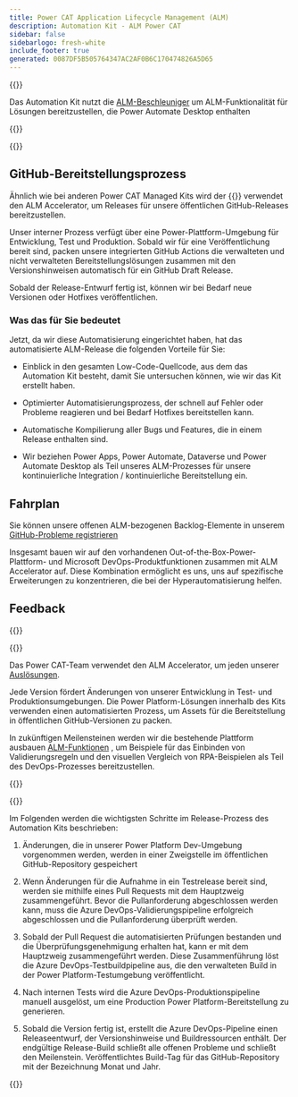 ```yaml
---
title: Power CAT Application Lifecycle Management (ALM)
description: Automation Kit - ALM Power CAT
sidebar: false
sidebarlogo: fresh-white
include_footer: true
generated: 0087DF5B505764347AC2AF0B6C170474826A5D65
---
```


{{<slideStyles>}}

<div class="optional">

Das Automation Kit nutzt die [ALM-Beschleuniger](https://aka.ms/aa4pp) um ALM-Funktionalität für Lösungen bereitzustellen, die Power Automate Desktop enthalten

</div>

{{<presentation slides="1,2">}}


<div class="optional">

{{<presentationStyles>}}

## GitHub-Bereitstellungsprozess

Ähnlich wie bei anderen Power CAT Managed Kits wird der {{<product-name>}} verwendet den ALM Accelerator, um Releases für unsere öffentlichen GitHub-Releases bereitzustellen.

Unser interner Prozess verfügt über eine Power-Plattform-Umgebung für Entwicklung, Test und Produktion. Sobald wir für eine Veröffentlichung bereit sind, packen unsere integrierten GitHub Actions die verwalteten und nicht verwalteten Bereitstellungslösungen zusammen mit den Versionshinweisen automatisch für ein GitHub Draft Release.

Sobald der Release-Entwurf fertig ist, können wir bei Bedarf neue Versionen oder Hotfixes veröffentlichen.

### Was das für Sie bedeutet

Jetzt, da wir diese Automatisierung eingerichtet haben, hat das automatisierte ALM-Release die folgenden Vorteile für Sie:

- Einblick in den gesamten Low-Code-Quellcode, aus dem das Automation Kit besteht, damit Sie untersuchen können, wie wir das Kit erstellt haben.

- Optimierter Automatisierungsprozess, der schnell auf Fehler oder Probleme reagieren und bei Bedarf Hotfixes bereitstellen kann.

- Automatische Kompilierung aller Bugs und Features, die in einem Release enthalten sind.

- Wir beziehen Power Apps, Power Automate, Dataverse und Power Automate Desktop als Teil unseres ALM-Prozesses für unsere kontinuierliche Integration / kontinuierliche Bereitstellung ein.

## Fahrplan

Sie können unsere offenen ALM-bezogenen Backlog-Elemente in unserem [GitHub-Probleme registrieren](https://github.com/microsoft/powercat-automation-kit/issues?q=is%3Aissue+is%3Aopen+label%3Aalm)

Insgesamt bauen wir auf den vorhandenen Out-of-the-Box-Power-Plattform- und Microsoft DevOps-Produktfunktionen zusammen mit ALM Accelerator auf. Diese Kombination ermöglicht es uns, uns auf spezifische Erweiterungen zu konzentrieren, die bei der Hyperautomatisierung helfen.

## Feedback

{{<questions name="/features/alm/powercat.json" completed="Thank you for providing feedback" showNavigationButtons=false >}}

</div>

{{<slide  id="slide1" audio="features/alm/powercat/overview.mp3" description="Power CAT ALM Overview" localImage="/images/illustrations/alm-roadmap-2022-11.svg" >}}

Das Power CAT-Team verwendet den ALM Accelerator, um jeden unserer [Auslösungen](https://github.com/microsoft/powercat-automation-kit/releases).

Jede Version fördert Änderungen von unserer Entwicklung in Test- und Produktionsumgebungen. Die Power Platform-Lösungen innerhalb des Kits verwenden einen automatisierten Prozess, um Assets für die Bereitstellung in öffentlichen GitHub-Versionen zu packen.

In zukünftigen Meilensteinen werden wir die bestehende Plattform ausbauen [ALM-Funktionen](/de/features/alm) , um Beispiele für das Einbinden von Validierungsregeln und den visuellen Vergleich von RPA-Beispielen als Teil des DevOps-Prozesses bereitzustellen.  

{{</slide>}}

{{<slide  id="slide2" audio="features/alm/powercat/release-process.mp3" description="Power CAT Automation Kit Release Checker" localImage="/images/illustrations/alm-powercat-process.svg" >}}

Im Folgenden werden die wichtigsten Schritte im Release-Prozess des Automation Kits beschrieben:

1. Änderungen, die in unserer Power Platform Dev-Umgebung vorgenommen werden, werden in einer Zweigstelle im öffentlichen GitHub-Repository gespeichert

2. Wenn Änderungen für die Aufnahme in ein Testrelease bereit sind, werden sie mithilfe eines Pull Requests mit dem Hauptzweig zusammengeführt. Bevor die Pullanforderung abgeschlossen werden kann, muss die Azure DevOps-Validierungspipeline erfolgreich abgeschlossen und die Pullanforderung überprüft werden.

3. Sobald der Pull Request die automatisierten Prüfungen bestanden und die Überprüfungsgenehmigung erhalten hat, kann er mit dem Hauptzweig zusammengeführt werden. Diese Zusammenführung löst die Azure DevOps-Testbuildpipeline aus, die den verwalteten Build in der Power Platform-Testumgebung veröffentlicht.

4. Nach internen Tests wird die Azure DevOps-Produktionspipeline manuell ausgelöst, um eine Production Power Platform-Bereitstellung zu generieren.

5. Sobald die Version fertig ist, erstellt die Azure DevOps-Pipeline einen Releaseentwurf, der Versionshinweise und Buildressourcen enthält. Der endgültige Release-Build schließt alle offenen Probleme und schließt den Meilenstein. Veröffentlichtes Build-Tag für das GitHub-Repository mit der Bezeichnung Monat und Jahr.

{{</slide>}}
